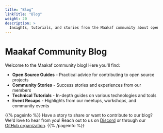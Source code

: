 ```yaml
---
title: "Blog"
linkTitle: "Blog"
weight: 20
description: >
  Insights, tutorials, and stories from the Maakaf community about open source, technology, and community building.
---
```


# Maakaf Community Blog

Welcome to the Maakaf community blog! Here you'll find:

- **Open Source Guides** - Practical advice for contributing to open source projects
- **Community Stories** - Success stories and experiences from our members  
- **Technical Tutorials** - In-depth guides on various technologies and tools
- **Event Recaps** - Highlights from our meetups, workshops, and community events

{{% pageinfo %}}
Have a story to share or want to contribute to our blog? We'd love to hear from you! 
Reach out to us on [Discord](https://discord.gg/a2VyCjRk2M) or through our [GitHub organization](https://github.com/maakaf).
{{% /pageinfo %}}